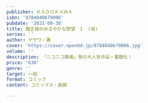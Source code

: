 ```yaml
---
publisher: ＫＡＤＯＫＡＷＡ
isbn: '9784040679006'
pubdate: '2021-09-30'
title: 魔王様のゆるやかな野望　1  (仮)
series: ''
author: ヤザワ／著
cover: 'https://cover.openbd.jp/9784040679006.jpg'
volume: ''
description: 「ニコニコ静画」発の大人気作品・書籍化！
price: '630'
genre: ''
target: 一般
format: コミック
content: コミックス・劇画

---
```


